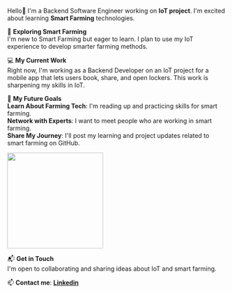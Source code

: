 Hello👋 I'm a Backend Software Engineer working on **IoT project**. I'm excited about learning **Smart Farming** technologies.

🌿 **Exploring Smart Farming** <br>
I'm new to Smart Farming but eager to learn. I plan to use my IoT experience to develop smarter farming methods. <br>

💻 **My Current Work** <br>
Right now, I'm working as a Backend Developer on an IoT project for a mobile app that lets users book, share, and open lockers. This work is sharpening my skills in IoT. <br>

🌾 **My Future Goals** <br>
**Learn About Farming Tech**: I'm reading up and practicing skills for smart farming. <br>
**Network with Experts**: I want to meet people who are working in smart farming. <br>
**Share My Journey**: I'll post my learning and project updates related to smart farming on GitHub. <br>

<kbd><a href="https://github.com/users/a113ssa/projects/3?pane=info"><img src="https://github.com/a113ssa/a113ssa/assets/95538451/1305a10d-551c-4608-9ebe-f5d0c9e1c591" height="220px"/></a></kbd><br>

📬 **Get in Touch** <br>
I'm open to collaborating and sharing ideas about IoT and smart farming.

📫 **Contact me**: [**Linkedin**](https://www.linkedin.com/in/kate-balabanovich/)

